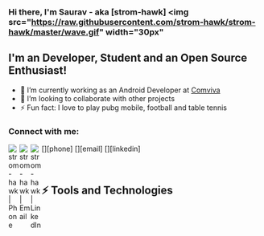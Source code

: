 ### Hi there, I'm Saurav - aka [strom-hawk] <img src="https://raw.githubusercontent.com/strom-hawk/strom-hawk/master/wave.gif" width="30px"
## I'm an Developer, Student and an Open Source Enthusiast!
- 🔭 I’m currently working as an Android Developer at [Comviva](https://www.comviva.com/)
- 👯 I’m looking to collaborate with other projects
- ⚡ Fun fact: I love to play pubg mobile, football and table tennis


### Connect with me:
[<img align="left" alt="strom-hawk | Phone" width="22px" src="https://cdn.jsdelivr.net/npm/simple-icons@v3/icons/linkedin.svg" />][phone]
[<img align="left" alt="strom-hawk | Email" width="22px" src="https://cdn.jsdelivr.net/npm/simple-icons@v3/icons/linkedin.svg" />][email]
[<img align="left" alt="strom-hawk | LinkedIn" width="22px" src="https://cdn.jsdelivr.net/npm/simple-icons@v3/icons/linkedin.svg" />][linkedin]

<br />

## ⚡ Tools and Technologies

